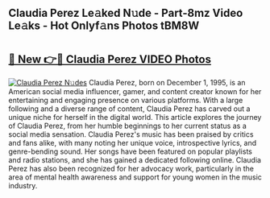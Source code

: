## Claudia Perez Le𝚊ked N𝚞de - Part-8mz Video Le𝚊ks - Hot Onlyf𝚊ns Photos tBM8W

# <h2><a href="http://ac42130.deff.icu/?id=Claudia+Perez">🔗 New 👉🔴 Claudia Perez VIDEO Photos</a></h2>

[![Claudia Perez N𝚞des](https://i.imgur.com/rIISA9y.gif)](http://ac42130.deff.icu/?id=Claudia+Perez)
Claudia Perez, born on December 1, 1995, is an American social media influencer, gamer, and content creator known for her entertaining and engaging presence on various platforms. With a large following and a diverse range of content, Claudia Perez has carved out a unique niche for herself in the digital world. This article explores the journey of Claudia Perez, from her humble beginnings to her current status as a social media sensation. Claudia Perez's music has been praised by critics and fans alike, with many noting her unique voice, introspective lyrics, and genre-bending sound. Her songs have been featured on popular playlists and radio stations, and she has gained a dedicated following online. Claudia Perez has also been recognized for her advocacy work, particularly in the area of mental health awareness and support for young women in the music industry.
